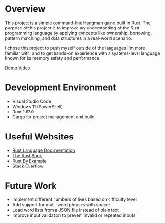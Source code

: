 # Overview

This project is a simple command-line Hangman game built in Rust. The purpose of this project is to improve my understanding of the Rust programming language by applying concepts like ownership, borrowing, pattern matching, and data structures in a real-world scenario.

I chose this project to push myself outside of the languages I'm more familiar with, and to get hands-on experience with a systems-level language known for its memory safety and performance.

[Demo Video](https://youtu.be/JNIWbxJFs4M)

# Development Environment

- Visual Studio Code
- Windows 11 (PowerShell)
- Rust 1.87.0
- Cargo for project management and build

# Useful Websites

- [Rust Language Documentation](https://doc.rust-lang.org/)
- [The Rust Book](https://doc.rust-lang.org/book/)
- [Rust By Example](https://doc.rust-lang.org/rust-by-example/)
- [Stack Overflow](https://stackoverflow.com/)

# Future Work

- Implement different numbers of lives based on difficulty level
- Add support for multi-word phrases with spaces
- Load word lists from a JSON file instead of plain text
- Improve input validation to prevent invalid or repeated inputs